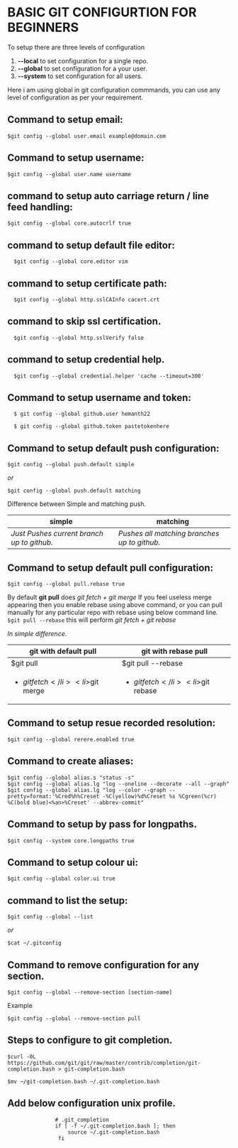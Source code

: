 # BASIC GIT CONFIGURTION FOR BEGINNERS

To setup there are three levels of configuration

1. **--local** to set configuration for a single repo.
2. **--global** to set configuration for a your user.
3. **--system** to set configuration for all users.

Here i am using global in git configuration commmands, you can use any level of configuration as per your requirement.

## Command to setup email:
  ```
  $git config --global user.email example@domain.com
  ```
  
## Command to setup username:
  ```
  $git config --global user.name username
  ```
## command to setup auto carriage return / line feed handling:
  ```
  $git config --global core.autocrlf true
  ```
## command to setup default file editor:
```
  $git config --global core.editor vim 
```
## command to setup certificate path:
```
  $git config --global http.sslCAInfo cacert.crt
```

## command to skip ssl certification.

```
  $git config --global http.sslVerify false
```

## command to setup credential help.

```
  $git config --global credential.helper 'cache --timeout=300'
```
  
## Command to setup username and token:  

```
  $ git config --global github.user hemanth22
```

```
  $ git config --global github.token pastetokenhere
```

## Command to setup default push configuration:
  ```
  $git config --global push.default simple
  ```
  *or*
  
  ```
  $git config --global push.default matching
  ```
  Difference between Simple and matching push.
  
  |**simple**|**matching**|
  |---|---|
|*Just Pushes current branch up to github.*|*Pushes all matching branches up to github.*|
  
## Command to setup default pull configuration:
  ```
  $git config --global pull.rebase true
  ```
  By default **git pull** does *git fetch + git merge*
  If you feel useless merge appearing then you enable rebase using above command,
  or you can pull manually for any particular repo with rebase using below command line.
  ```$git pull --rebase``` this will perform *git fetch + git rebase*

  *In simple difference.*
  
  |**git with default pull**|**git with rebase pull**|
  |---|---|
  |$git pull|$git pull --rebase|
|<ul><li>$git fetch</li><li>$git merge</li></ul>|<ul><li>$git fetch</li><li>$git rebase</li></ul>|
     
## Command to setup resue recorded resolution:
  ```
  $git config --global rerere.enabled true
  ```
  
## Command to create aliases:  
  ```
  $git config --global alias.s "status -s"
  $git config --global alias.lg "log --oneline --decorate --all --graph"
  $git config --global alias.lg "log --color --graph --pretty=format:'%Cred%h%Creset -%C(yellow)%d%Creset %s %Cgreen(%cr) %C(bold blue)<%an>%Creset' --abbrev-commit"
  ```
## Command to setup by pass for longpaths.  
  ```
  $git config --system core.longpaths true
  ```
## Command to setup colour ui:
  ```
  $git config --global color.ui true
  ```
## command to list the setup:
  ```
  $git config --global --list
  ```
   *or*
  
  ```
  $cat ~/.gitconfig
  ```
## Command to remove configuration for any section.
  ```
  $git config --global --remove-section [section-name]
  ```
  Example
  ```
  $git config --global --remove-section pull
  ```
  
## Steps to configure to git completion.
```
$curl -0L https://github.com/git/git/raw/master/contrib/completion/git-completion.bash > git-completion.bash
```
```
$mv ~/git-completion.bash ~/.git-completion.bash
```

## Add below configuration unix profile.
```                                                                                                  
               # .git_completion                                                         
               if [ -f ~/.git-completion.bash ]; then                            
                   source ~/.git-completion.bash                                 
                fi                                                                                 
 ```                           
 
 
